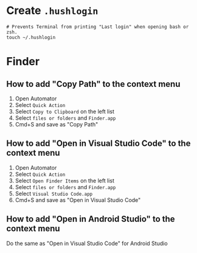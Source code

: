 # Create `.hushlogin`
```shell
# Prevents Terminal from printing "Last login" when opening bash or zsh.
touch ~/.hushlogin
```

# Finder
## How to add "Copy Path" to the context menu
1. Open Automator
2. Select `Quick Action`
3. Select `Copy to Clipboard` on the left list
4. Select `files or folders` and `Finder.app`
5. Cmd+S and save as "Copy Path"

## How to add "Open in Visual Studio Code" to the context menu
1. Open Automator
2. Select `Quick Action`
3. Select `Open Finder Items` on the left list
4. Select `files or folders` and `Finder.app`
5. Select `Visual Studio Code.app`
6. Cmd+S and save as "Open in Visual Studio Code"

## How to add "Open in Android Studio" to the context menu
Do the same as "Open in Visual Studio Code" for Android Studio

